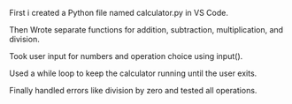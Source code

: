 First i created a Python file named calculator.py in VS Code.

Then Wrote separate functions for addition, subtraction, multiplication, and division.

Took user input for numbers and operation choice using input().

Used a while loop to keep the calculator running until the user exits.

Finally handled errors like division by zero and tested all operations.
